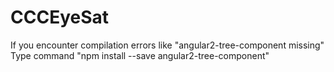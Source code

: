 # CCCEyeSat

If you encounter compilation errors like "angular2-tree-component missing" 
Type command "npm install --save angular2-tree-component"
